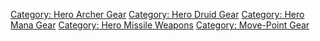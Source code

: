 [Category: Hero Archer Gear](Category:_Hero_Archer_Gear "wikilink")
[Category: Hero Druid Gear](Category:_Hero_Druid_Gear "wikilink")
[Category: Hero Mana Gear](Category:_Hero_Mana_Gear "wikilink")
[Category: Hero Missile
Weapons](Category:_Hero_Missile_Weapons "wikilink") [Category:
Move-Point Gear](Category:_Move-Point_Gear "wikilink")
